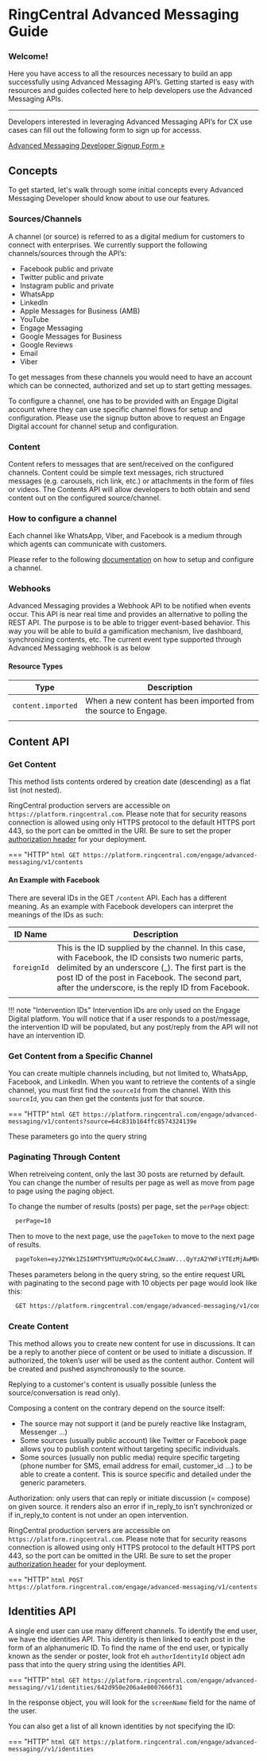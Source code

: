 # RingCentral Advanced Messaging Guide

<div class="jumbotron pt-1">
  <h3 class="display-5">Welcome!</h3>
  <p class="lead">Here you have access to all the resources necessary to build an app successfully using Advanced Messaging API’s. Getting started is easy with resources and guides collected here to help developers use the Advanced Messaging APIs.</p>
  <!--<hr class="my-4">
  <p>The following Quick Start Guides have been created to assist developers in getting started in each of our major APIs:</p>
  <ul>
    <li><a href="./interactions/quick-start/">List Threads</a> using our <strong>Interaction API</strong>.</li> 
    <li><a href="./routing/quick-start/">List Agent Tasks</a> using our <strong>Routing API</strong>.</li> 
  </ul>
  -->
  <!--<p>Not a programmer? <a href="./basics/explorer/">Try out the API with no programming</a>.</p>-->
  <hr class="my-4">
  <p>Developers interested in leveraging Advanced Messaging API’s for CX use cases can fill out the following form to sign up for accesss.</p>

  <p><a class="btn btn-primary" href="https://docs.google.com/forms/d/e/1FAIpQLSdj2nC4VA2ppfdYJA4-BNAsgnElrU2eiNdhXeieZmvERpjPXA/viewform">Advanced Messaging Developer Signup Form &raquo;</a></p>
</div>

## Concepts

To get started, let's walk through some initial concepts every Advanced Messaging Developer should know about to use our features.

### Sources/Channels

A channel (or source) is referred to as a digital medium for customers to connect with enterprises. We currently support the following channels/sources through the API’s:

* Facebook public and private
* Twitter public and private
* Instagram public and private
* WhatsApp
* LinkedIn
* Apple Messages for Business (AMB)
* YouTube
* Engage Messaging
* Google Messages for Business
* Google Reviews
* Email
* Viber

To get messages from these channels you would need to have an account which can be connected, authorized and set up to start getting messages.

To configure a channel, one has to be provided with an Engage Digital account where they can use specific channel flows for setup and configuration.  Please use the signup button above to request an Engage Digital account for channel setup and configuration.

### Content

Content refers to messages that are sent/received on the configured channels. Content could be simple text messages, rich structured messages (e.g. carousels, rich link, etc.) or attachments in the form of files or videos. The Contents API will allow developers to both obtain and send content out on the configured source/channel.

### How to configure a channel

Each channel like WhatsApp, Viber, and Facebook is a medium through which agents can communicate with customers.

Please refer to the following [documentation](https://support.ringcentral.com/engagedigital/admin/configure-entry-points.html) on how to setup and configure a channel.

### Webhooks

Advanced Messaging provides a Webhook API to be notified when events occur. This API is near real time and provides an alternative to polling the REST API. The purpose is to be able to trigger event-based behavior. This way you will be able to build a gamification mechanism, live dashboard, synchronizing contents, etc. The current event type supported through Advanced Messaging webhook is as below

#### Resource Types

|Type|Description|
|-|-|
|`content.imported`|When a new content has been imported from the source to Engage.|
|||

## Content API

### Get Content

This method lists contents ordered by creation date (descending) as a flat list (not nested).

RingCentral production servers are accessible on `https://platform.ringcentral.com`. Please note that for security reasons connection is allowed using only HTTPS protocol to the default HTTPS port 443, so the port can be omitted in the URI.
Be sure to set the proper [authorization header](https://developers.ringcentral.com/guide/authentication/auth-code-flow#step-4-make-your-api-calls) for your deployment.

=== "HTTP"
    ```html
    GET https://platform.ringcentral.com/engage/advanced-messaging/v1/contents
    ```

#### An Example with Facebook

There are several IDs in the GET `/content` API. Each has a different meaning. As an example with Facebook developers can interpret the meanings of the IDs as such:

|ID Name|Description|
|-|-|
|`foreignId`|This is the ID supplied by the channel. In this case, with Facebook, the ID consists two numeric parts, delimited by an underscore (_). The first part is the post ID of the post in Facebook. The second part, after the underscore, is the reply ID from Facebook.|
|||

!!! note "Intervention IDs"
    Intervention IDs are only used on the Engage Digital platform. You will notice that if a user responds to a post/message, the intervention ID will be populated, but any post/reply from the API will not have an intervention ID.

### Get Content from a Specific Channel

You can create multiple channels including, but not limited to, WhatsApp, Facebook, and LinkedIn. When you want to retrieve the contents of a single channel, you must first find the `sourceId` from the channel. With this `sourceId`, you can then get the contents just for that source.

=== "HTTP"
    ```html
    GET https://platform.ringcentral.com/engage/advanced-messaging/v1/contents?source=64c831b164ffc8574324139e
    ```

These parameters go into the query string

### Paginating Through Content

When retreiveing content, only the last 30 posts are returned by default. You can change the number of results per page as well as move from page to page using the paging object.

To change the number of results (posts) per page, set the `perPage` object:
```html
  perPage=10
```

Then to move to the next page, use the `pageToken` to move to the next page of results.
```html
  pageToken=eyJ2YWx1ZSI6MTY5MTUzMzQxOC4wLCJmaWV...QyYzA2YWFiYTEzMjAwMDczNDgyNjUifQ==
```

Theses parameters belong in the query string, so the entire request URL with paginating to the second page with 10 objects per page would look like this:
```html
  GET https://platform.ringcentral.com/engage/advanced-messaging/v1/contents?perPage=10&pageToken=eyJ2YWx1ZSI6MTY5MTUzMzQxOC4wLCJmaWV...QyYzA2YWFiYTEzMjAwMDczNDgyNjUifQ==
```

### Create Content

This method allows you to create new content for use in discussions. It can be a reply to another piece of content or be used to initiate a discussion. If authorized, the token’s user will be used as the content author. Content will be created and pushed asynchronously to the source.

Replying to a customer's content is usually possible (unless the source/conversation is read only).

Composing a content on the contrary depend on the source itself:

* The source may not support it (and be purely reactive like Instagram, Messenger ...)
* Some sources (usually public account) like Twitter or Facebook page allows you to publish content without targeting specific individuals.
* Some sources (usually non public media) require specific targeting (phone number for SMS, email address for email, customer_id ...) to be able to create a content. This is source specific and detailed under the generic parameters.

Authorization​: only users that can reply or initiate discussion (= compose) on given source. it renders also an error if in_reply_to isn’t synchronized or if in_reply_to content is not under an ​open intervention.

RingCentral production servers are accessible on `https://platform.ringcentral.com`. Please note that for security reasons connection is allowed using only HTTPS protocol to the default HTTPS port 443, so the port can be omitted in the URI.
Be sure to set the proper [authorization header](https://developers.ringcentral.com/guide/authentication/auth-code-flow#step-4-make-your-api-calls) for your deployment.

=== "HTTP"
    ```html
    POST https://platform.ringcentral.com/engage/advanced-messaging/v1/contents
    ```

## Identities API

A single end user can use many different channels. To identify the end user, we have the identities API. This identity is then linked to each post in the form of an alphanumeric ID. To find the name of the end user, or typically known as the sender or poster, look frot eh `authorIdentityId` object adn pass that into the query string using the identities API.

=== "HTTP"
    ```html
    GET https://platform.ringcentral.com/engage/advanced-messaging//v1/identities/642d950e206a4e0007666f31
    ```


In the response object, you will look for the `screenName` field for the name of the user.

You can also get a list of all known identities by not specifying the ID:

=== "HTTP"
    ```html
    GET https://platform.ringcentral.com/engage/advanced-messaging//v1/identities
    ```
